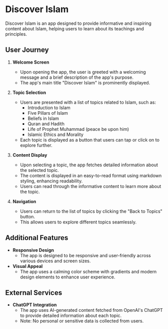 # Discover Islam

Discover Islam is an app designed to provide informative and inspiring content about Islam, helping users to learn about its teachings and principles.

## User Journey

1. **Welcome Screen**
   - Upon opening the app, the user is greeted with a welcoming message and a brief description of the app's purpose.
   - The app's main title "Discover Islam" is prominently displayed.

2. **Topic Selection**
   - Users are presented with a list of topics related to Islam, such as:
     - Introduction to Islam
     - Five Pillars of Islam
     - Beliefs in Islam
     - Quran and Hadith
     - Life of Prophet Muhammad (peace be upon him)
     - Islamic Ethics and Morality
   - Each topic is displayed as a button that users can tap or click on to explore further.

3. **Content Display**
   - Upon selecting a topic, the app fetches detailed information about the selected topic.
   - The content is displayed in an easy-to-read format using markdown styling, enhancing readability.
   - Users can read through the informative content to learn more about the topic.

4. **Navigation**
   - Users can return to the list of topics by clicking the "Back to Topics" button.
   - This allows users to explore different topics seamlessly.

## Additional Features

- **Responsive Design**
  - The app is designed to be responsive and user-friendly across various devices and screen sizes.
- **Visual Appeal**
  - The app uses a calming color scheme with gradients and modern design elements to enhance user experience.

## External Services

- **ChatGPT Integration**
  - The app uses AI-generated content fetched from OpenAI's ChatGPT to provide detailed information about each topic.
  - Note: No personal or sensitive data is collected from users.
